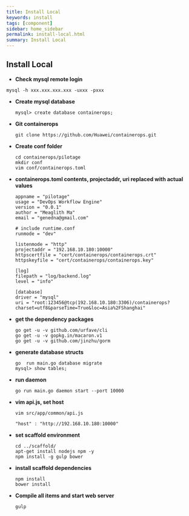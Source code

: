 ```yaml
---
title: Install Local
keywords: install
tags: [component]
sidebar: home_sidebar
permalink: install-local.html
summary: Install Local
---
```


## Install Local

- __Check mysql remote login__

 ```
 mysql -h xxx.xxx.xxx.xxx -uxxx -pxxx
 ```

- __Create mysql database__

  ```
  mysql> create database containerops;
  ```

- __Git containerops__

  ```
  git clone https://github.com/Huawei/containerops.git
  ```

- __Create conf folder__

  ```
  cd containerops/pilotage
  mkdir conf
  vim conf/containerops.toml
  ```

- __containerops.toml contents, projectaddr, uri replaced with actual values__

  ```
  appname = "pilotage"
  usage = "DevOps Workflow Engine"
  version = "0.0.1"
  author = "Meaglith Ma"
  email = "genedna@gmail.com"

  # include runtime.conf
  runmode = "dev"

  listenmode = "http"
  projectaddr = "192.168.10.180:10000"
  httpscertfile = "cert/containerops/containerops.crt"
  httpskeyfile = "cert/containerops/containerops.key"

  [log]
  filepath = "log/backend.log"
  level = "info"

  [database]
  driver = "mysql"
  uri = "root:123456@tcp(192.168.10.180:3306)/containerops?charset=utf8&parseTime=True&loc=Asia%2FShanghai"
  ```

- __get the dependency packages__

  ```
  go get -u -v github.com/urfave/cli
  go get -u -v gopkg.in/macaron.v1
  go get -u -v github.com/jinzhu/gorm
  ```

- __generate database structs__

  ```
  go  run main.go database migrate
  mysql> show tables;
  ```

- __run daemon__

  ```
  go run main.go daemon start --port 10000
  ```

- __vim api.js, set host__

  ```
  vim src/app/common/api.js

  "host" : "http://192.168.10.180:10000"
  ```

- __set scaffold environment__

  ```
  cd ../scaffold/
  apt-get install nodejs npm -y
  npm install -g gulp bower
  ```

- __install scaffold dependencies__

  ```
  npm install
  bower install
  ```

- __Compile all items and start web server__

  ```
  gulp
  ```
